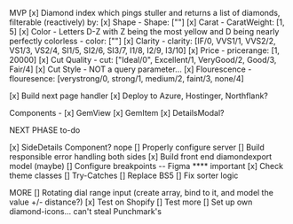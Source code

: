 MVP
[x] Diamond index which pings stuller and returns a list of diamonds, filterable (reactively) by:
  [x] Shape - Shape: [""]
  [x] Carat - CaratWeight: [1, 5]
  [x] Color - Letters D-Z with Z being the most yellow and D being nearly perfectly colorless - color: [""]
  [x] Clarity - clarity: [IF/0, VVS1/1, VVS2/2, VS1/3, VS2/4, SI1/5, SI2/6, SI3/7, I1/8, I2/9, I3/10]
  [x] Price - pricerange: [1, 20000]
  [x] Cut Quality - cut: ["Ideal/0", Excellent/1, VeryGood/2, Good/3, Fair/4]
  [x] Cut Style - NOT a query parameter...
  [x] Flourescence - flouresence: [verystrong/0, strong/1, medium/2, faint/3, none/4]

[x] Build next page handler
[x] Deploy to Azure, Hostinger, Northflank?

Components - 
[x] GemView
[x] GemItem
[x] DetailsModal?


NEXT PHASE to-do

[x] SideDetails Component? nope
[] Properly configure server
[] Build responsible error handling both sides
[x] Build front end diamondexport model (maybe)
[] Configure breakpoints -- Figma **** important
[x] Check theme classes
[] Try-Catches
[] Replace BS5
[] Fix sorter logic

MORE
[] Rotating dial range input (create array, bind to it, and model the value +/- distance?)
[x] Test on Shopify
[] Test more
[] Set up own diamond-icons... can't steal Punchmark's
